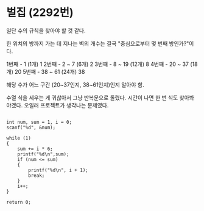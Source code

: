# 벌집 (2292번)

일단 수의 규칙을 찾아야 할 것 같다.

한 위치의 방까지 가는 데 지나는 벽의 개수는 결국 "중심으로부터 몇 번째 방인가?"이다.

1번째 - 1 (1개)			1
2번째 - 2 ~ 7 (6개)		2
3번째 - 8 ~ 19  (12개)	8
4번째 - 20 ~ 37 (18개)	20
5번째 - 38 ~ 61 (24개)	38

해당 수가 어느 구간 (20~37인지, 38~61인지)인지 알아야 함.

수열 식을 세우는 게 귀찮아서 그냥 반복문으로 돌렸다. 시간이 나면 한 번 식도 찾아봐야겠다.
오일러 프로젝트가 생각나는 문제였다.

```

int num, sum = 1, i = 0;
scanf("%d", &num);

while (1)
{
	sum += i * 6;
	printf("%d\n",sum);
	if (num <= sum)
	{
		printf("%d\n", i + 1);
		break;
	}
	i++;
}

return 0;

```